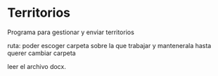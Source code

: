 # Territorios
Programa para gestionar y enviar territorios

ruta:
poder escoger carpeta sobre la que trabajar y mantenerala hasta querer cambiar carpeta

leer el archivo docx.
